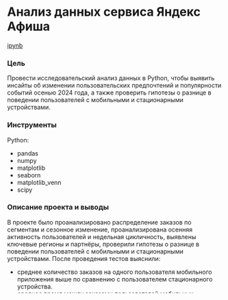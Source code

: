 # Анализ данных сервиса Яндекс Афиша
[ipynb](https://github.com/ghdena/Portfolio/new/main/Afisha/Service_Afisha.ipynb)

### Цель
Провести исследовательский анализ данных в Python, чтобы выявить инсайты об изменении пользовательских предпочтений 
и популярности событий осенью 2024 года, а также проверить гипотезы о разнице в поведении пользователей с мобильными 
и стационарными устройствами.

### Инструменты
Python:
- pandas
- numpy
- matplotlib
- seaborn
- matplotlib_venn
- scipy

### Описание проекта и выводы
В проекте было проанализировано распределение заказов по сегментам и сезонное изменение, 
проанализирована осенняя активность пользователей и недельная цикличность,
выявлены ключевые регионы и партнёры, проверили гипотезы о разнице в поведении пользователей с мобильными 
и стационарными устройствами. После проведения тестов выяснили:
- среднее количество заказов на одного пользователя мобильного приложения выше по сравнению с пользователем стационарного устройства.
- среднее время между заказами пользователей мобильных приложений не выше по сравнению с пользователями стационарных устройств.

